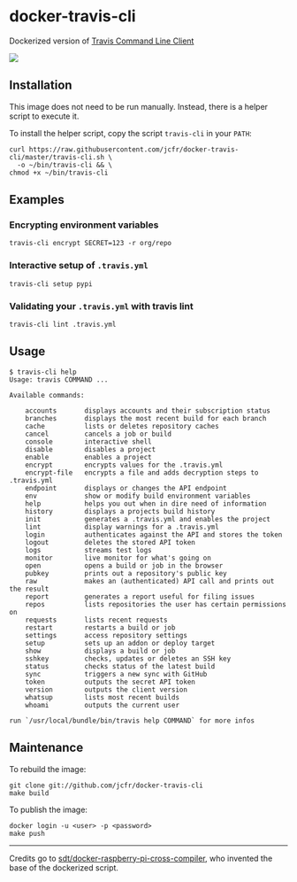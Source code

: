 # docker-travis-cli

Dockerized version of [Travis Command Line Client](https://github.com/travis-ci/travis.rb)

[![](https://images.microbadger.com/badges/version/jcfr/travis-cli.svg)](https://microbadger.com/images/jcfr/travis-cli "Get your own version badge on microbadger.com")

## Installation

This image does not need to be run manually. Instead, there is a helper script
to execute it.

To install the helper script, copy the script `travis-cli` in your `PATH`:

```shell
curl https://raw.githubusercontent.com/jcfr/docker-travis-cli/master/travis-cli.sh \
  -o ~/bin/travis-cli && \
chmod +x ~/bin/travis-cli
```

## Examples

### Encrypting environment variables
```shell
travis-cli encrypt SECRET=123 -r org/repo
```

### Interactive setup of `.travis.yml`
```shell
travis-cli setup pypi
```

### Validating your `.travis.yml` with travis lint
```shell
travis-cli lint .travis.yml
```

## Usage

```shell
$ travis-cli help
Usage: travis COMMAND ...

Available commands:

	accounts       displays accounts and their subscription status
	branches       displays the most recent build for each branch
	cache          lists or deletes repository caches
	cancel         cancels a job or build
	console        interactive shell
	disable        disables a project
	enable         enables a project
	encrypt        encrypts values for the .travis.yml
	encrypt-file   encrypts a file and adds decryption steps to .travis.yml
	endpoint       displays or changes the API endpoint
	env            show or modify build environment variables
	help           helps you out when in dire need of information
	history        displays a projects build history
	init           generates a .travis.yml and enables the project
	lint           display warnings for a .travis.yml
	login          authenticates against the API and stores the token
	logout         deletes the stored API token
	logs           streams test logs
	monitor        live monitor for what's going on
	open           opens a build or job in the browser
	pubkey         prints out a repository's public key
	raw            makes an (authenticated) API call and prints out the result
	report         generates a report useful for filing issues
	repos          lists repositories the user has certain permissions on
	requests       lists recent requests
	restart        restarts a build or job
	settings       access repository settings
	setup          sets up an addon or deploy target
	show           displays a build or job
	sshkey         checks, updates or deletes an SSH key
	status         checks status of the latest build
	sync           triggers a new sync with GitHub
	token          outputs the secret API token
	version        outputs the client version
	whatsup        lists most recent builds
	whoami         outputs the current user

run `/usr/local/bundle/bin/travis help COMMAND` for more infos
```

## Maintenance

To rebuild the image:

```shell
git clone git://github.com/jcfr/docker-travis-cli
make build
```

To publish the image:

```shell
docker login -u <user> -p <password>
make push
```

---

Credits go to [sdt/docker-raspberry-pi-cross-compiler](https://github.com/sdt/docker-raspberry-pi-cross-compiler), who invented the base of the dockerized script.

